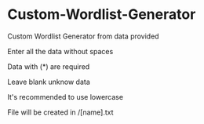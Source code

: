 # Custom-Wordlist-Generator
Custom Wordlist Generator from data provided 

Enter all the data without spaces

Data with (*) are required

Leave blank unknow data 

It's recommended to use lowercase

File will be created in /[name].txt

